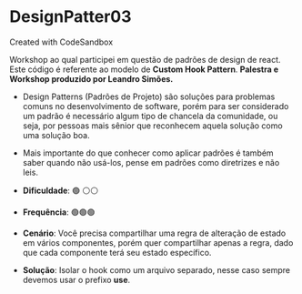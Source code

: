 # DesignPatter03
Created with CodeSandbox

Workshop ao qual participei em questão de padrões de design de react. Este código é referente ao modelo de **Custom Hook Pattern**.
**Palestra e Workshop produzido por Leandro Simões.**

- Design Patterns (Padrões de Projeto) são soluções para problemas comuns no desenvolvimento de software, porém para ser considerado um padrão é necessário algum tipo de chancela da comunidade, ou seja, por pessoas mais sênior que reconhecem aquela solução como uma solução boa.
- Mais importante do que conhecer como aplicar padrões é também saber quando não usá-los, pense em padrões como diretrizes e não leis.

- **Dificuldade**: 🟢 ⚪⚪
- **Frequência**: 🟢🟢🟢

- **Cenário**: Você precisa compartilhar uma regra de alteração de estado em vários componentes, porém quer compartilhar apenas a regra, dado que cada componente terá seu estado específico.
- **Solução**: Isolar o hook como um arquivo separado, nesse caso sempre devemos usar o prefixo **use**.
